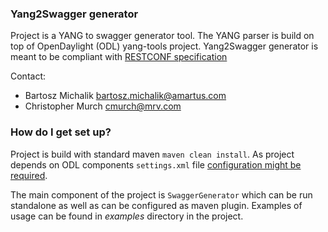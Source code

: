 ### Yang2Swagger generator ###

Project is a YANG to swagger generator tool. The YANG parser is build on top of OpenDaylight (ODL) yang-tools project. 
Yang2Swagger generator is meant to be compliant with [RESTCONF specification  ](https://tools.ietf.org/html/draft-ietf-netconf-restconf-14)


Contact:

 * Bartosz Michalik bartosz.michalik@amartus.com
 * Christopher Murch cmurch@mrv.com 

### How do I get set up? ###

Project is build with standard maven ```maven clean install```. As project depends on ODL components ```settings.xml``` file [configuration might be required](https://wiki.opendaylight.org/view/GettingStarted:Development_Environment_Setup#Edit_your_.7E.2F.m2.2Fsettings.xml). 

The main component of the project is ```SwaggerGenerator``` which can be run standalone as well as can be configured as maven plugin. Examples of usage can be found in *examples* directory in the project.